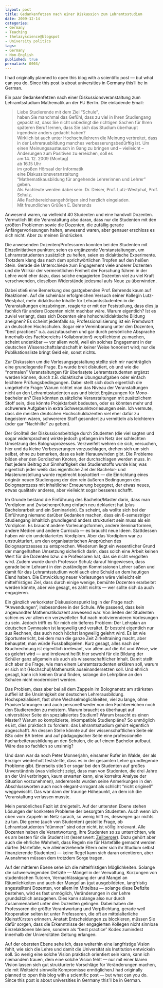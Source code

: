 ```yaml
---
layout: post
title: Gedankenfetzen nach einer Diskussion zum Lehramtsstudium
date: 2009-12-14
categories:
- Germany
- Teaching
- thelazyscience@blogspot
- University politics
tags:
- Germany
- Non-English
published: true
permalink: 0003/
---
```


I had originally planned to open this blog with a scientific post — but what can you do. Since this post is about universities in Germany this’ll be in German.

Ein paar Gedankenfetzen nach einer Diskussionsveranstaltung zum Lehramtsstudium Mathematik an der FU Berlin. Die einladende Email:

> Liebe Studierende mit dem Ziel “Schule”,  
>  haben Sie manchmal das Gefühl, dass zu viel in Ihren Studiengang gepackt ist, dass Sie nicht unbedingt die richtigen Sachen für Ihren späteren Beruf lernen, dass Sie sich das Studium überhaupt irgendwie anders gedacht haben?  
>  Wirklich ist auch unter Hochschullehrern die Meinung verbreitet, dass in der Lehrerausbildung manches verbesserungsbedürftig ist. Um einen Meinungsaustausch in Gang zu bringen und – vielleicht – Änderungen zum Positiven zu erreichen, soll es  
>  am 14\. 12\. 2009 (Montag)  
>  ab 16.15 Uhr  
>  im großen Hörsaal der Informatik  
>  eine Diskussionsveranstaltung  
>  “Mathematikausbildung für angehende Lehrerinnen und Lehrer” geben.  
>  Als Fachleute werden dabei sein: Dr. Deiser, Prof. Lutz-Westphal, Prof. Schulz.  
>  Alle Fachbereichsangehörigen sind herzlich eingeladen.  
>  Mit freundlichen Grüßen
> E. Behrends

Anwesend waren, na vielleicht 40 Studenten und eine handvoll Dozenten. Vermutlich litt die Veranstaltung also daran, dass nur die Studenten mit den größten Problemen sowie die Dozenten, die zufällig gerade Anfängervorlesungen halten, anwesend waren, aber genauer erschloss es sich nicht. Aber zu meinen Eindrücken.

Die anwesenden Dozenten/Professoren konnten bei den Studenten mit Einzelinitiativen punkten; seien es ergänzende Verstanstaltungen, um Lehramststudenten zusätzlich zu helfen, seien es didaktische Experimente. Trotzdem klang das nach dem sprichwörtlichen Tropfen auf den heißen Stein. Gerade die Unterschiede zum Engagement viele anderer Dozenten und die Willkür der vermeintlichen Freiheit der Forschung führen in der Lehre wohl eher dazu, dass solche engagierten Dozenten viel zu viel Kraft verschwenden, dieselben Widerstände jedesmal aufs Neue zu überwinden.

Dabei stieß eine Bemerkung des gastgebenden Prof. Behrends kaum auf Reaktionen. Auf die scheinbar erfolgreichen Versuch seiner Kollegin Lutz-Westphal, mehr didaktische Inhalte für Lehramtsstudenten in die Veranstaltungen einzubringen, reagierte er mit der Feststellung, dass dies ja fachlich für andere Dozenten nicht machbar wäre. Warum eigentlich? Ist es zuviel verlangt, dass sich Dozenten eine hohschuldidaktische Bildung aneignen? Es scheint jedenfalls so; Professionalisierung ist ein Fremdwort an deutschen Hochschulen. Sogar eine Vereinbarung unter den Dozenten, “best practices” o.ä. auszutauschen und gar durch persönliche Absprache innerhalb des Fachbereichs (Kollaboration!) verpflichtend zu machen, scheint undenkbar — vor allem wohl, weil ein solches Engagement in der deutschen Wissenschaftslandschaft in keiner Weise honoriert wird; nur die Publikationsliste bringt Geld ein, sonst nichts.

Zur Diskussion um die Vorlesungsgestaltung stellte sich mir nachträglich eine grundlegende Frage. Es wurde breit diskutiert, ob und wie die “normalen” Veranstaltungen für überlastete Lehramtsstudenten ergänzt werden können, durch z.B. didaktische Übungsaufgaben oder einfach leichtere Prüfungsbedingungen. Dabei stellt sich doch eigentlich die umgekehrte Frage: Warum richtet man das Niveau der Veranstaltungen nicht an den Lehramtsstudenten aus und bietet Ergänzungen für Mono-bachelor an? Dies könnten zusätzliche Veranstaltungen mit zusätzlichem Stoff sein, dies könnte Projektarbeit bedeuten, oder es könnten mehr und schwerere Aufgaben in extra Schwerpunktvorlesungen sein. Ich vermute, dass die meisten deutschen Hochschuldozenten viel eher dafür zu begeistern wären, schwereren Stoff gesondert zu vermitteln als leichteren (oder gar “Nachhilfe” zu geben).

Der Großteil der Diskussionsbeiträge durch Studenten (die viel sagten und sogar widersprachen) wirkte jedoch gefangen im Netz der schlechten Umsetzung des Bolognaprozesses. Verzweifelt wehren sie sich, versuchen, hier und da kleine Verbesserungen vorzuschlagen, drehen sich um sich selbst, ohne zu bemerken, dass es kein Herauswinden gibt. Die Probleme bilden eher den Gordischen Knoten, der durchschlagen werden muss. In fast jedem Beitrag zur Sinnhaftigkeit des Studienstoffs wurde klar, was eigentlich jeder weiß: das eigentliche Ziel der Bachelor- und Masterumstellung wurde regelrecht boykottiert — die Einrichtung eines originär neuen Studiengang der den rein äußeren Bedingungen des Bolognaprozess mit inhaltlicher Erneuerung begegnet, der etwas neues, etwas qualitativ anderes, aber vielleicht sogar besseres schafft.

Im Grunde bestand die Einführung des Bachelor/Master darin, dass man Vordiplom und Zwischenprüfung einfach neu deklariert hat (plus Bachelorarbeit und ein Seminarlein). Es scheint, als wollte sich bei der Einführung niemand darüber Gedanken machen, dass ein 6-semestriger Studiengang inhaltlich grundlegend anders strukturiert sein muss als ein Vordiplom. Es braucht andere Vorlesungsformen, andere Seminarformen, andere Medien und andere Curricula — es braucht neue Ideen. Stattdessen haben wir ein umdeklariertes Vordiplom. Aber das Vordiplom war zu unstrukturiert, um den organisatorischen Ansprüchen des Bolognaprozesses zu entsprechen. Wiederum liegt ein wesentlicher Grund der mangelhaften Umsetzung sicherlich darin, dass solch eine Arbeit keinen Wert für die Dozenten bzw. die Professoren hat, das sie nicht vergolten wird. Zudem wurde durch Professor Schulz darauf hingewiesen, dass gerade beim Lehramt in den zuständigen Kommissionen Lehrer saßen und damit für das Lehramtsstudium wohl auch eine Schuld an dem heutigen Elend haben. Die Entwicklung neuer Vorlesungen wäre vielleicht ein mittelfristiges Ziel, dass durch einige wenige, bemühte Dozenten erarbeitet werden könnte, aber wie gesagt, es zählt nichts — wer sollte sich da auch engagieren.

Ein gänzlich verkorkster Diskussionspunkt lag in der Frage nach “Anwendungen”, insbesondere in der Schule. Wie passend, dass kein angewandter Mathematikdozent anwesend war. Von Seiten der Studenten schien es vor allem ein verzweifelter Ruf nach motivierenderen Vorlesungen zu sein. Jedoch trifft es für mich ein tieferes Problem: Der Lehrplan an deutschen Gymnasien ist langweilig und veraltet. Er besteht eigentlich nur aus Rechnen, das auch noch höchst langweilig gelehrt wird. Es ist wie Sportunterricht, bei dem man die ganze Zeit Zirkeltraining macht, aber behauptet, man würde Fussballspielen. Kurz gesagt, alles nach der Bruchrechnung ist eigentlich irrelevant, vor allem auf die Art und Weise, wie es gelehrt wird — und irrelevant heißt hier sowohl für die Bildung der Schüler ganz allgemein als auch als wissenschaftlicher Inhalt. Damit stellt sich aber die Frage, wie man einem Lehramtsstudenten erklären soll, warum er sich mit (Hochschul)Mathematik auseinandersetzen soll. Und ehrlich gesagt, kann ich keinen Grund finden, solange die Lehrpläne an den Schulen nicht modernisiert werden.

Das Problem, dass aber bei all dem Zappeln im Bolognanetz am stärksten auffiel ist die Unsinnigkeit der deutschen Lehrerausbildung. Hochspezialisiert, fast ohne Wechselmöglichkeiten, viel zu lange, ohne Praxiserfahrungen und auch personell weder von den Fachbereichen noch den Studierenden zu meistern. Warum braucht es überhaupt auf universitärer Seite ein spezialisiertes Studium? Warum braucht es einen Master? Warum so komplizierte, inkompatible Studienpläne? So unmöglich es ist, dies praktisch zu fordern: das Lehramtsstudium gehört eigentlich abgeschafft. An dessen Stelle könnte auf der wissenschaftlichen Seite ein BSc oder BA treten und auf pädagogischer Seite eine professionelle Facharbeiterausbildung an den Schulen, die auf einem Bachelor aufbaut. Wäre das so fachlich so unsinnig?

Und dann war da noch Peter Monnerjahn, einsamer Rufer im Walde, der als Einziger wiederholt feststellte, dass es in der gesamten Lehre grundlegende Probleme gibt. Einerseits stieß er sogar bei den Studenten auf großes Unverständnis (was vielleicht zeigt, dass man von Studenten, die drei Jahre an der Uni verbringen, kaum erwarten kann, eine korrekte Analyse der Situation vorzunehmen), andererseits wurden seine Anmerkungen in den Abschlussworten auch noch elegant-arrogant als schlicht “nicht originell” weggewischt. Das war dann der traurige Höhepunkt, an dem ich die Veranstaltung verlassen musste.

Mein persönliches Fazit ist dreigeteilt. Auf der untersten Ebene stehen Lösungen der konkreten Probleme der besorgten Studenten. Auch wenn ich oben vom Zappeln im Netz sprach, so wenig hilft es, deswegen gar nichts zu tun. Die gerne (auch von Studenten) gestellte Frage, ob Lehramtsstudenten “dümmer” sind oder nicht, ist völlig irrelevant. Alle Dozenten haben die Verantwortung, ihre Studenten so zu unterrichten, wie es am besten für die Student ist (lesenswert: [Zeilberger](http://www.math.rutgers.edu/%7Ezeilberg/Opinion73.html)). Dazu gehört aber auch die ehrliche Wahrheit, dass Regeln nie für Härtefälle gemacht werden dürfen (Härtefälle, wie alleinerziehende Eltern oder sich ihr Studium selbst finanzierende Studenten) — keine Regel kann sich daran orientieren, aber Ausnahmen müssen dem trotzdem Sorge tragen.

Auf der mittleren Ebene sehe ich die mittelfristigen Möglichkeiten. Solange die schwerwiegenden Defizite — Mängel in der Verwaltung, Kürzungen von studentischen Tutoren, Vernachlässigung der und Mangel an Räumlichkeiten und auch der Mangel an (gut ausgebildeten, langfristig angestellten) Dozenten, vor allem im Mittelbau — solange diese Defizite bestehen, wird es fast unmöglich, Veränderungen in der Lehre grundsätzlich anzugehen. Dies kann solange also nur durch Zusammenarbeit unter den Dozenten gelingen. Dabei haben die Professoren die größte Verantwortung und Verpflichtung, gerade weil Kooperation selten ist unter Professoren, die oft an mittelalterliche Kleinstfürsten erinnern. Anstatt Entscheidungen zu blockieren, müssen Sie dafür sorgen, dass die Erkenntnisse der engagierten Kollegen nicht sinnlose Einzelaktionen bleiben, sondern als “best practice” Kodex zumindest innerhalb der Universitäten Geltung erlangen.

Auf der obersten Ebene sehe ich, dass weiterhin eine langfristige Vision fehlt, wie sich die Lehre und damit die Universität als Institution entwickeln soll. So wenig eine solche Vision praktisch orientiert sein kann, kann ich niemandem trauen, dem eine solche Vision fehlt — nur mit einer klaren Vision lassen sich gut strukturierte Vorschläge für Veränderungen machen, die mit Weitsicht sinnvolle Kompromisse ermöglichen.I had originally planned to open this blog with a scientific post — but what can you do. Since this post is about universities in Germany this’ll be in German.
